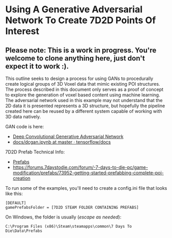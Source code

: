 # Using A Generative Adversarial Network To Create 7D2D Points Of Interest
## **Please note**: This is a work in progress. You're welcome to clone anything here, just don't expect it to work :).
This outline seeks to design a process for using GANs to procedurally create logical groups of 3D Voxel data that mimic existing POI structures. The process described in this document only serves as a proof of concept to explore the generation of voxel based content using machine learning. The adversarial network used in this example may not understand that the 2D data it is presented represents a 3D structure, but hopefully the pipeline created here can be reused by a different system capable of working with 3D data natively.

GAN code is here: 

- [Deep Convolutional Generative Adversarial Network](https://www.tensorflow.org/tutorials/generative/dcgan)
- [docs/dcgan.ipynb at master · tensorflow/docs](https://github.com/tensorflow/docs/blob/master/site/en/tutorials/generative/dcgan.ipynb)

7D2D Prefab Technical Info:

- [Prefabs](https://7daystodie.gamepedia.com/Prefabs)
- https://forums.7daystodie.com/forum/-7-days-to-die-pc/game-modification/prefabs/73952-getting-started-prefabbing-complete-poi-creation

To run some of the examples, you'll need to create a config.ini file that looks like this:

    [DEFAULT]
    gamePrefabsFolder = [7D2D STEAM FOLDER CONTAINING PREFABS]

On Windows, the folder is usually (_escape as needed_):

    C:\Program Files (x86)\Steam\steamapps\common\7 Days To Die\Data\Prefabs

